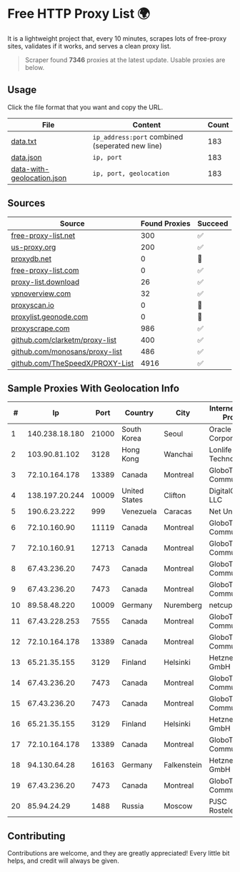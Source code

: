 
# Free HTTP Proxy List 🌍

It is a lightweight project that, every 10 minutes, scrapes lots of free-proxy sites, validates if it works, and serves a clean proxy list.


> Scraper found **7346** proxies at the latest update. Usable proxies are below.

## Usage

Click the file format that you want and copy the URL.


|File|Content|Count|
|----|-------|-----|
|[data.txt](https://raw.githubusercontent.com/themiralay/Proxy-List-World/master/data.txt)|`ip_address:port` combined (seperated new line)|183|
|[data.json](https://raw.githubusercontent.com/themiralay/Proxy-List-World/master/data.json)|`ip, port`|183|
|[data-with-geolocation.json](https://raw.githubusercontent.com/themiralay/Proxy-List-World/master/data-with-geolocation.json)|`ip, port, geolocation`|183|

## Sources

|Source|Found Proxies|Succeed|
|------|-------------|-------|
|[free-proxy-list.net](https://free-proxy-list.net)|300|✅|
|[us-proxy.org](https://www.us-proxy.org)|200|✅|
|[proxydb.net](http://proxydb.net)|0|🚫|
|[free-proxy-list.com](https://free-proxy-list.com/?page=&port=&type%5B%5D=http&type%5B%5D=https&up_time=0&search=Search)|0|✅|
|[proxy-list.download](https://www.proxy-list.download/HTTP)|26|✅|
|[vpnoverview.com](https://vpnoverview.com/privacy/anonymous-browsing/free-proxy-servers)|32|✅|
|[proxyscan.io](https://www.proxyscan.io)|0|🚫|
|[proxylist.geonode.com](https://proxylist.geonode.com/api/proxy-list?limit=300&page=1&sort_by=lastChecked&sort_type=desc&protocols=http,https)|0|🚫|
|[proxyscrape.com](https://api.proxyscrape.com/v2/?request=displayproxies&protocol=http&timeout=10000&country=all&ssl=all&anonymity=all)|986|✅|
|[github.com/clarketm/proxy-list](https://raw.githubusercontent.com/clarketm/proxy-list/master/proxy-list-raw.txt)|400|✅|
|[github.com/monosans/proxy-list](https://raw.githubusercontent.com/monosans/proxy-list/main/proxies/http.txt)|486|✅|
|[github.com/TheSpeedX/PROXY-List](https://raw.githubusercontent.com/TheSpeedX/PROXY-List/master/http.txt)|4916|✅|


## Sample Proxies With Geolocation Info

|#|Ip|Port|Country|City|Internet Service Provider|
|-|--|----|-------|----|-------------------------|
|1|140.238.18.180|21000|South Korea|Seoul|Oracle Corporation|
|2|103.90.81.102|3128|Hong Kong|Wanchai|Lonlife Technology Co.|
|3|72.10.164.178|13389|Canada|Montreal|GloboTech Communications|
|4|138.197.20.244|10009|United States|Clifton|DigitalOcean, LLC|
|5|190.6.23.222|999|Venezuela|Caracas|Net Uno|
|6|72.10.160.90|11119|Canada|Montreal|GloboTech Communications|
|7|72.10.160.91|12713|Canada|Montreal|GloboTech Communications|
|8|67.43.236.20|7473|Canada|Montreal|GloboTech Communications|
|9|67.43.236.20|7473|Canada|Montreal|GloboTech Communications|
|10|89.58.48.220|10009|Germany|Nuremberg|netcup GmbH|
|11|67.43.228.253|7555|Canada|Montreal|GloboTech Communications|
|12|72.10.164.178|13389|Canada|Montreal|GloboTech Communications|
|13|65.21.35.155|3129|Finland|Helsinki|Hetzner Online GmbH|
|14|67.43.236.20|7473|Canada|Montreal|GloboTech Communications|
|15|67.43.236.20|7473|Canada|Montreal|GloboTech Communications|
|16|65.21.35.155|3129|Finland|Helsinki|Hetzner Online GmbH|
|17|72.10.164.178|13389|Canada|Montreal|GloboTech Communications|
|18|94.130.64.28|16163|Germany|Falkenstein|Hetzner Online GmbH|
|19|67.43.236.20|7473|Canada|Montreal|GloboTech Communications|
|20|85.94.24.29|1488|Russia|Moscow|PJSC Rostelecom|



## Contributing

Contributions are welcome, and they are greatly appreciated! Every
little bit helps, and credit will always be given.

